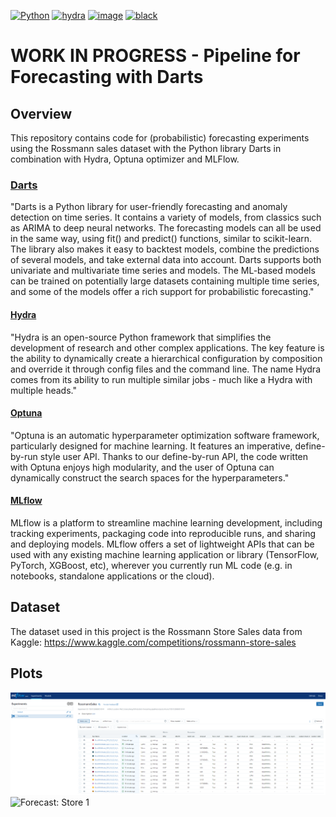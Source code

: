 [![Python](https://img.shields.io/badge/python-3.10-blue)](https://www.python.org/)
[![hydra](https://img.shields.io/badge/Config-Hydra_1.3-89b8cd)](https://hydra.cc/)
[![image](https://img.shields.io/badge/Optuna-integrated-blue)](https://optuna.org)
[![black](https://img.shields.io/badge/Code%20Style-Black-black.svg?labelColor=gray)](https://black.readthedocs.io/en/stable/)


# WORK IN PROGRESS - Pipeline for Forecasting with Darts

## Overview

This repository contains code for (probabilistic) forecasting experiments using the Rossmann sales dataset with the Python library Darts in combination with Hydra, Optuna optimizer and MLFlow.

### [Darts](https://unit8co.github.io/darts/)

"Darts is a Python library for user-friendly forecasting and anomaly detection on time series. It contains a variety of models, from classics such as ARIMA to deep neural networks. The forecasting models can all be used in the same way, using fit() and predict() functions, similar to scikit-learn. The library also makes it easy to backtest models, combine the predictions of several models, and take external data into account. Darts supports both univariate and multivariate time series and models. The ML-based models can be trained on potentially large datasets containing multiple time series, and some of the models offer a rich support for probabilistic forecasting."

#### [Hydra](https://hydra.cc/)

"Hydra is an open-source Python framework that simplifies the development of research and other complex applications. The key feature is the ability to dynamically create a hierarchical configuration by composition and override it through config files and the command line. The name Hydra comes from its ability to run multiple similar jobs - much like a Hydra with multiple heads."

#### [Optuna](https://optuna.org/)

"Optuna is an automatic hyperparameter optimization software framework, particularly designed for machine learning. It features an imperative, define-by-run style user API. Thanks to our define-by-run API, the code written with Optuna enjoys high modularity, and the user of Optuna can dynamically construct the search spaces for the hyperparameters."

#### [MLflow](https://mlflow.org/)

MLflow is a platform to streamline machine learning development, including tracking experiments, packaging code into reproducible runs, and sharing and deploying models. MLflow offers a set of lightweight APIs that can be used with any existing machine learning application or library (TensorFlow, PyTorch, XGBoost, etc), wherever you currently run ML code (e.g. in notebooks, standalone applications or the cloud).

## Dataset
The dataset used in this project is the Rossmann Store Sales data from Kaggle:
https://www.kaggle.com/competitions/rossmann-store-sales

## Plots
![mlflow](https://github.com/juste97/darts-forecasting-pipeline/blob/main/data/plots/mlflow.png?raw=true)
![Forecast: Store 1](https://github.com/juste97/darts-pipeline/blob/main/data/plots/prob_forecast_store_1.png?raw=true)

